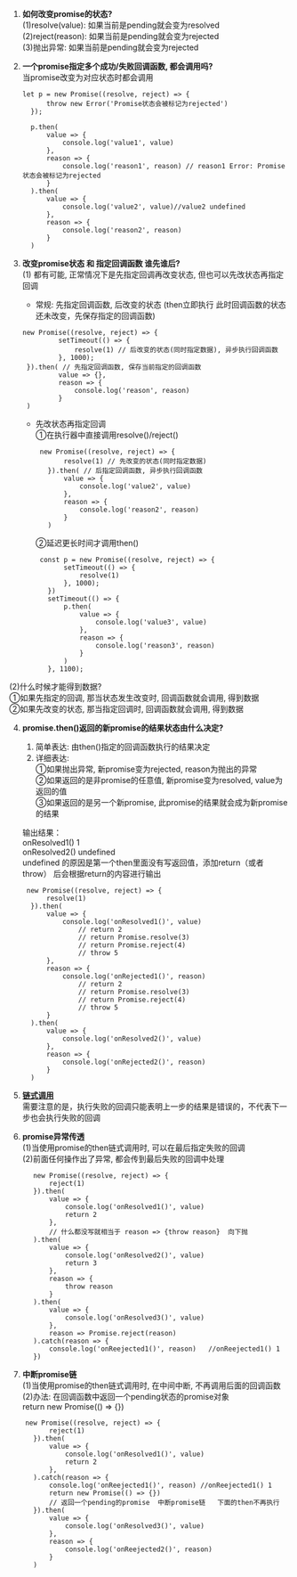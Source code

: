  1.	<b>如何改变promise的状态?   </b>  
      (1)resolve(value): 如果当前是pending就会变为resolved   
      (2)reject(reason): 如果当前是pending就会变为rejected   
      (3)抛出异常: 如果当前是pending就会变为rejected
    
2.	<b>一个promise指定多个成功/失败回调函数, 都会调用吗?   </b>    
      当promise改变为对应状态时都会调用 
      ```
      let p = new Promise((resolve, reject) => {
            throw new Error('Promise状态会被标记为rejected')
        });

        p.then(
            value => {
                console.log('value1', value) 
            },
            reason => {
                console.log('reason1', reason) // reason1 Error: Promise状态会被标记为rejected
            }
        ).then(
            value => {
                console.log('value2', value)//value2 undefined
            },
            reason => {
                console.log('reason2', reason)
            }
        )
      ```

3. <b>改变promise状态 和 指定回调函数 谁先谁后?  </b>   
(1) 都有可能, 正常情况下是先指定回调再改变状态, 但也可以先改状态再指定回调    
   + 常规: 先指定回调函数, 后改变的状态 (then立即执行 此时回调函数的状态还未改变，先保存指定的回调函数)
   ```
   new Promise((resolve, reject) => {
            setTimeout(() => {
                resolve(1) // 后改变的状态(同时指定数据), 异步执行回调函数
            }, 1000);
    }).then( // 先指定回调函数, 保存当前指定的回调函数
            value => {},
            reason => {
                console.log('reason', reason)
            }
    )
   ```

   + 先改状态再指定回调  
     ①在执行器中直接调用resolve()/reject()
     ```
      new Promise((resolve, reject) => {
            resolve(1) // 先改变的状态(同时指定数据)
        }).then( // 后指定回调函数, 异步执行回调函数
            value => {
                console.log('value2', value)
            },
            reason => {
                console.log('reason2', reason)
            }
        )
     ```
     ②延迟更长时间才调用then()  
     ```
      const p = new Promise((resolve, reject) => {
            setTimeout(() => {
                resolve(1) 
            }, 1000);
        })
        setTimeout(() => {
            p.then(
                value => {
                    console.log('value3', value)
                },
                reason => {
                    console.log('reason3', reason)
                }
            )
        }, 1100);
     ```
  
(2)什么时候才能得到数据?   
①如果先指定的回调, 那当状态发生改变时, 回调函数就会调用, 得到数据  
②如果先改变的状态, 那当指定回调时, 回调函数就会调用, 得到数据    

4.   <b>promise.then()返回的新promise的结果状态由什么决定? </b>  
     1. 简单表达: 由then()指定的回调函数执行的结果决定
     2. 详细表达:    
      ①如果抛出异常, 新promise变为rejected, reason为抛出的异常   
      ②如果返回的是非promise的任意值, 新promise变为resolved, value为返回的值    
      ③如果返回的是另一个新promise, 此promise的结果就会成为新promise的结果       

      输出结果：        
       onResolved1() 1   
       onResolved2() undefined  
       undefined 的原因是第一个then里面没有写返回值，添加return（或者throw） 后会根据return的内容进行输出

      ```
       new Promise((resolve, reject) => {
            resolve(1)
        }).then(
            value => {
                console.log('onResolved1()', value)
                    // return 2
                    // return Promise.resolve(3)
                    // return Promise.reject(4)
                    // throw 5
            },
            reason => {
                console.log('onRejected1()', reason)
                    // return 2
                    // return Promise.resolve(3)
                    // return Promise.reject(4)
                    // throw 5
            }
        ).then(
            value => {
                console.log('onResolved2()', value)
            },
            reason => {
                console.log('onRejected2()', reason)
            }
        )
      ```  
5.  <B>[链式调用](https://github.com/zyy782/yuanyuan.github.io/blob/main/Promise/03.js)    </B>   
   需要注意的是，执行失败的回调只能表明上一步的结果是错误的，不代表下一步也会执行失败的回调 
6. <b>promise异常传透</b>   
  (1)当使用promise的then链式调用时, 可以在最后指定失败的回调  
  (2)前面任何操作出了异常, 都会传到最后失败的回调中处理       
  ```
        new Promise((resolve, reject) => {
            reject(1)
        }).then(
            value => {
                console.log('onResolved1()', value)
                return 2
            },
            // 什么都没写就相当于 reason => {throw reason}  向下抛
        ).then(
            value => {
                console.log('onResolved2()', value)
                return 3
            },
            reason => {
                throw reason
            }
        ).then(
            value => {
                console.log('onResolved3()', value)
            },
            reason => Promise.reject(reason)
        ).catch(reason => {
            console.log('onReejected1()', reason)   //onReejected1() 1
        })
  ```
7. <b>中断promise链</b>  
  (1)当使用promise的then链式调用时, 在中间中断, 不再调用后面的回调函数     
  (2)办法: 在回调函数中返回一个pending状态的promise对象  
   return new Promise(() => {}) 
  ```
      new Promise((resolve, reject) => {
            reject(1)
        }).then(
            value => {
                console.log('onResolved1()', value)
                return 2
            },
        ).catch(reason => {
            console.log('onReejected1()', reason) //onReejected1() 1
            return new Promise(() => {}) 
            // 返回一个pending的promise  中断promise链   下面的then不再执行
        }).then(
            value => {
                console.log('onResolved3()', value)
            },
            reason => {
                console.log('onReejected2()', reason)
            }
        )
  ```   
